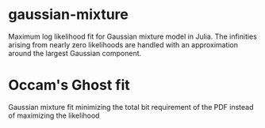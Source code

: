 # gaussian-mixture
Maximum log likelihood fit for Gaussian mixture model in Julia. 
The infinities arising from nearly zero likelihoods are handled 
with an approximation around the largest Gaussian component.

# Occam's Ghost fit
Gaussian mixture fit minimizing the total bit requirement
of the PDF instead of maximizing the likelihood

